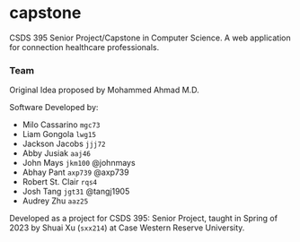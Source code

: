 # capstone
CSDS 395 Senior Project/Capstone in Computer Science.  A web application for connection healthcare professionals.

### Team
Original Idea proposed by Mohammed Ahmad M.D.

Software Developed by:
- Milo Cassarino `mgc73`
- Liam Gongola `lwg15`
- Jackson Jacobs `jjj72`
- Abby Jusiak `aaj46`
- John Mays `jkm100` @johnmays
- Abhay Pant `axp739` @axp739
- Robert St. Clair `rqs4`
- Josh Tang `jgt31` @tangj1905
- Audrey Zhu `aaz25`

Developed as a project for CSDS 395: Senior Project, taught in Spring of 2023 by Shuai Xu (`sxx214`) at Case Western Reserve University.
